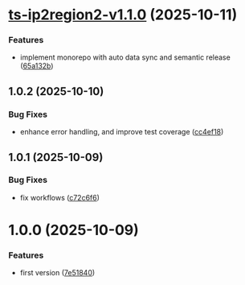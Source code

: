 # [ts-ip2region2-v1.1.0](https://github.com/Steven-Qiang/ts-ip2region2/compare/ts-ip2region2-v1.0.2...ts-ip2region2-v1.1.0) (2025-10-11)


### Features

* implement monorepo with auto data sync and semantic release ([65a132b](https://github.com/Steven-Qiang/ts-ip2region2/commit/65a132b45e76674de9feeeecd44dc0f7dfcebc6b))

## 1.0.2 (2025-10-10)


### Bug Fixes

* enhance error handling, and improve test coverage ([cc4ef18](https://github.com/Steven-Qiang/ts-ip2region2/commit/cc4ef187372ec56d238fb1998c9e87b5154f0a98))

## 1.0.1 (2025-10-09)


### Bug Fixes

* fix workflows ([c72c6f6](https://github.com/Steven-Qiang/ts-ip2region2/commit/c72c6f69ea41b15e4fbfe0e066610d526ab1d034))

# 1.0.0 (2025-10-09)


### Features

* first version ([7e51840](https://github.com/Steven-Qiang/ts-ip2region2/commit/7e51840d8e879cd6f4aebae6c6c58ac3f9c5c732))
